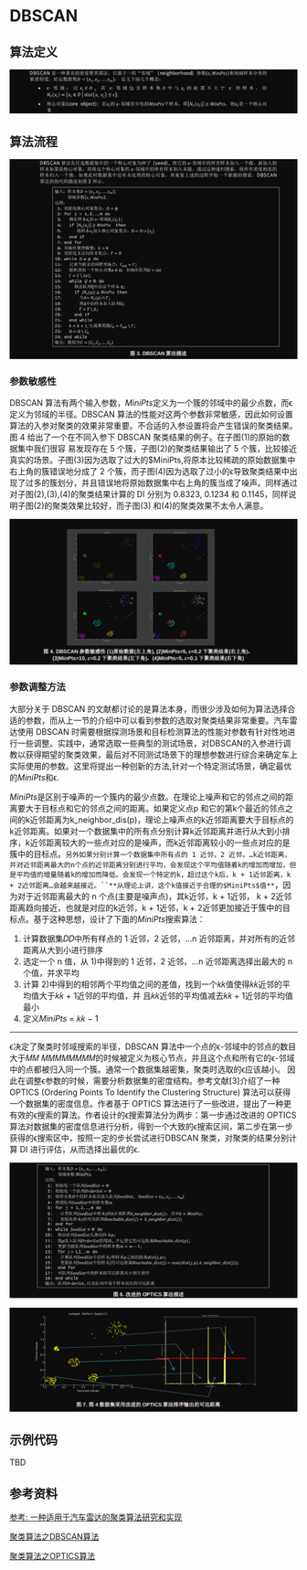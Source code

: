 # DBSCAN

## 算法定义
![](images/20240313100348.png)

## 算法流程

![](images/20240313100416.png)

### 参数敏感性

DBSCAN 算法有两个输入参数，$MiniPts$定义为一个簇的邻域中的最少点数，而ϵ定义为邻域的半径。DBSCAN 算法的性能对这两个参数非常敏感，因此如何设置算法的入参对聚类的效果非常重要。不合适的入参设置将会产生错误的聚类结果。图 4 给出了一个在不同入参下 DBSCAN 聚类结果的例子。在子图(1)的原始的数据集中我们很容
易发现存在 5 个簇，子图(2)的聚类结果输出了 5 个簇，比较接近真实的场景。子图(3)因为选取了过大的$MiniPts,将原本比较稀疏的原始数据集中右上角的簇错误地分成了 2 个簇，而子图(4)因为选取了过小的ϵ导致聚类结果中出现了过多的簇划分，并且错误地将原始数据集中右上角的簇当成了噪声。同样通过对子图(2),(3),(4)的聚类结果计算的 DI 分别为 0.8323, 0.1234 和 0.1145，同样说明子图(2)的聚类效果比较好，而子图(3) 和(4)的聚类效果不太令人满意。

![](images/20240313100753.png)


### 参数调整方法

大部分关于 DBSCAN 的文献都讨论的是算法本身，而很少涉及如何为算法选择合适的参数，而从上一节的介绍中可以看到参数的选取对聚类结果非常重要。汽车雷达使用 DBSCAN 时需要根据探测场景和目标检测算法的性能对参数有针对性地进行一些调整。实践中，通常选取一些典型的测试场景，对DBSCAN的入参进行调教以获得期望的聚类效果，最后对不同测试场景下的理想参数进行综合来确定车上实际使用的参数。这里将提出一种创新的方法,针对一个特定测试场景，确定最优的$MiniPts$和ϵ.

$MiniPts$是区别于噪声的一个簇内的最少点数。在理论上噪声和它的邻点之间的距离要大于目标点和它的邻点之间的距离。如果定义点p 和它的第k个最近的邻点之间的k近邻距离为k_neighbor_dis(p)，理论上噪声点的k近邻距离要大于目标点的k近邻距离。如果对一个数据集中的所有点分别计算k近邻距离并进行从大到小排序，k近邻距离较大的一些点对应的是噪声，而k近邻距离较小的一些点对应的是簇中的目标点。`另外如果分别计算一个数据集中所有点的 1 近邻，2 近邻，…k近邻距离，并对近邻距离最大的n个点的近邻距离分别进行平均，会发现这个平均值随着k的增加而增加，但是平均值的增量随着k的增加而降低。会发现一个特定的k，超过这个k后，k + 1近邻距离，k + 2近邻距离…会越来越接近。``**从理论上讲，这个k值接近于合理的$MiniPts$值**`，因为对于近邻距离最大的 n 个点(主要是噪声点)，其k近邻，k + 1近邻， k + 2近邻距离趋向接近，也就是对应的k近邻，k + 1近邻，k + 2近邻更加接近于簇中的目标点。基于这种思想，设计了下面的$MiniPts$搜索算法：

1. 计算数据集𝐷𝐷中所有样点的 1 近邻，2 近邻，…n 近邻距离，并对所有的近邻距离从大到小进行排序
2. 选定一个 n 值，从 1)中得到的 1 近邻，2 近邻，…n 近邻距离选择出最大的 n 个值，并求平均
3. 计算 2)中得到的相邻两个平均值之间的差值，找到一个𝑘𝑘值使得𝑘𝑘近邻的平均值大于𝑘𝑘 + 1近邻的平均值，并
且𝑘𝑘近邻的平均值减去𝑘𝑘 + 1近邻的平均值最小
4. 定义$MiniPts$ = 𝑘𝑘 − 1

---

ϵ决定了聚类时邻域搜索的半径，DBSCAN 算法中一个点的ϵ-邻域中的邻点的数目大于𝑀𝑀 𝑀𝑀𝑀𝑀𝑀𝑀𝑀𝑀的时候被定义为核心节点，并且这个点和所有它的ϵ-邻域中的点都被归入同一个簇。通常一个数据集越密集，聚类时选取的ϵ应该越小。
因此在调整ϵ参数的时候，需要分析数据集的密度结构。参考文献[3]介绍了一种 OPTICS (Ordering Points To Identify the Clustering Structure) 算法可以获得一个数据集的密度信息。作者基于 OPTICS 算法进行了一些改进，提出了一种更有效的ϵ搜索的算法。作者设计的ϵ搜索算法分为两步：第一步通过改进的 OPTICS 算法对数据集的密度信息进行分析，得到一个大致的ϵ搜索区间，第二步在第一步获得的ϵ搜索区中，按照一定的步长尝试进行DBSCAN 聚类，对聚类的结果分别计算 DI 进行评估，从而选择出最优的ϵ. 


![](images/20240313102507.png)

![](images/20240313134712.png)

## 示例代码
TBD

## 参考资料

[参考: 一种适用于汽车雷达的聚类算法研究和实现](https://www.ti.com.cn/cn/lit/an/zhca739/zhca739.pdf?ts=1710295116140&ref_url=https%253A%252F%252Fwww.google.com%252F)

[聚类算法之DBSCAN算法](https://blog.csdn.net/LoveCarpenter/article/details/85048944)

[聚类算法之OPTICS算法](https://blog.csdn.net/LoveCarpenter/article/details/85049135)